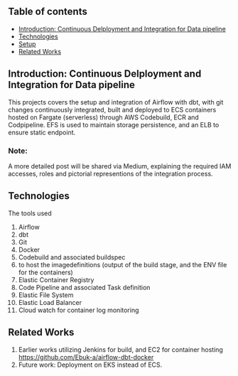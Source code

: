 ## Table of contents
* [Introduction: Continuous Delployment and Integration for Data pipeline](#Introduction)
* [Technologies](#technologies)
* [Setup](#setup)
* [Related Works](#related-works)

## Introduction: Continuous Delployment and Integration for Data pipeline
This projects covers the setup and integration of Airflow with dbt, with git changes continuously integrated, built and deployed to ECS containers hosted on Fargate (serverless) through AWS Codebuild, ECR and Codpipeline. EFS is used to maintain storage persistence, and an ELB to ensure static endpoint. <br />
### Note:
A more detailed post will be shared via Medium, explaining the required IAM accesses, roles and pictorial representions of the integration process.


## Technologies
The tools used 
1. Airflow
2. dbt
3. Git
4. Docker
5. Codebuild and associated buildspec
6. to host the imagedefinitions (output of the build stage, and the ENV file for the containers)
7. Elastic Container Registry
8. Code Pipeline and associated Task definition
9. Elastic File System
10. Elastic Load Balancer
11. Cloud watch for container log monitoring


## Related Works
1. Earlier works utilizing Jenkins for build, and EC2 for container hosting https://github.com/Ebuk-a/airflow-dbt-docker 
2. Future work: Deployment on EKS instead of ECS.

